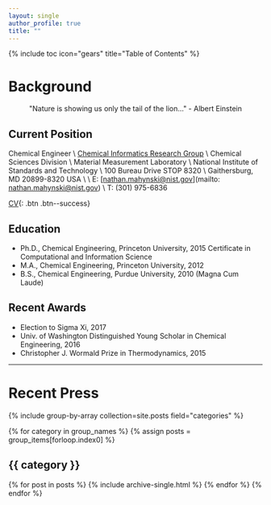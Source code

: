 ```yaml
---
layout: single
author_profile: true
title: ""
---
```


{% include toc icon="gears" title="Table of Contents" %}

# Background

<p style="text-align: center;">"Nature is showing us only the tail of the lion..." - Albert Einstein </p>

## Current Position 

Chemical Engineer \\
[Chemical Informatics Research Group](https://www.nist.gov/mml/csd/chemical-informatics-research-group) \\
Chemical Sciences Division \\
Material Measurement Laboratory \\
National Institute of Standards and Technology \\
100 Bureau Drive STOP 8320 \\
Gaithersburg, MD 20899-8320 USA \\
\\
E: [nathan.mahynski@nist.gov](mailto: nathan.mahynski@nist.gov) \\
T: (301) 975-6836

[CV](https://drive.google.com/file/d/0B6sFx4ruP0--R2lHcWZmWWV5d3c/view){: .btn .btn--success}

## Education

* Ph.D., Chemical Engineering, Princeton University, 2015
  Certificate in Computational and Information Science
* M.A., Chemical Engineering, Princeton University, 2012
* B.S., Chemical Engineering, Purdue University, 2010 (Magna Cum Laude)

## Recent Awards

* Election to Sigma Xi, 2017
* Univ. of Washington Distinguished Young Scholar in Chemical Engineering, 2016
* Christopher J. Wormald Prize in Thermodynamics, 2015

---

# Recent Press

{% include group-by-array collection=site.posts field="categories" %}

{% for category in group_names %}
  {% assign posts = group_items[forloop.index0] %}
  <h2 id="{{ category | slugify }}" class="archive__subtitle">{{ category }}</h2>
  {% for post in posts %}
    {% include archive-single.html %}
  {% endfor %}
{% endfor %}

